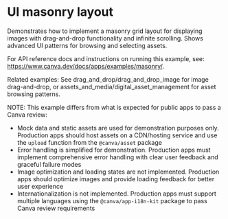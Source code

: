 # UI masonry layout

Demonstrates how to implement a masonry grid layout for displaying images with drag-and-drop functionality and infinite scrolling. Shows advanced UI patterns for browsing and selecting assets.

For API reference docs and instructions on running this example, see: https://www.canva.dev/docs/apps/examples/masonry/.

Related examples: See drag_and_drop/drag_and_drop_image for image drag-and-drop, or assets_and_media/digital_asset_management for asset browsing patterns.

NOTE: This example differs from what is expected for public apps to pass a Canva review:

- Mock data and static assets are used for demonstration purposes only. Production apps should host assets on a CDN/hosting service and use the `upload` function from the `@canva/asset` package
- Error handling is simplified for demonstration. Production apps must implement comprehensive error handling with clear user feedback and graceful failure modes
- Image optimization and loading states are not implemented. Production apps should optimize images and provide loading feedback for better user experience
- Internationalization is not implemented. Production apps must support multiple languages using the `@canva/app-i18n-kit` package to pass Canva review requirements
